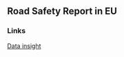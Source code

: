 ## Road Safety Report in EU

### Links

[Data insight](https://datastudio.google.com/reporting/796ed22b-986d-467f-a87b-29ba354292bb)
